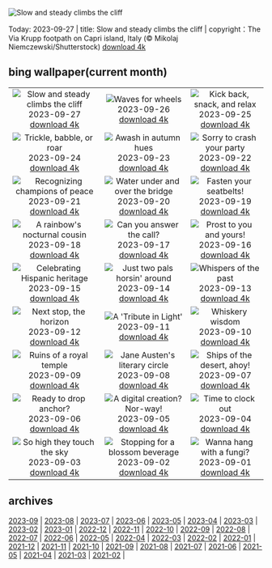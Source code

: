 ![Slow and steady climbs the cliff](https://cn.bing.com/th?id=OHR.CapriKrupp_EN-US2044781395_UHD.jpg&w=1000)

Today: 2023-09-27 | title: Slow and steady climbs the cliff | copyright：The Via Krupp footpath on Capri island, Italy (© Mikolaj Niemczewski/Shutterstock) [download 4k](https://cn.bing.com/th?id=OHR.CapriKrupp_EN-US2044781395_UHD.jpg)

## bing wallpaper(current month)

|  |  |  |
| :----: | :----: | :----: |
| ![Slow and steady climbs the cliff](https://cn.bing.com/th?id=OHR.CapriKrupp_EN-US2044781395_UHD.jpg&pid=hp&w=384&h=216&rs=1&c=4) <br/>2023-09-27 [download 4k](https://cn.bing.com/th?id=OHR.CapriKrupp_EN-US2044781395_UHD.jpg)| ![Waves for wheels](https://cn.bing.com/th?id=OHR.VeniceSkatePark_EN-US1972530060_UHD.jpg&pid=hp&w=384&h=216&rs=1&c=4) <br/>2023-09-26 [download 4k](https://cn.bing.com/th?id=OHR.VeniceSkatePark_EN-US1972530060_UHD.jpg)| ![Kick back, snack, and relax](https://cn.bing.com/th?id=OHR.GlacierBayOtter_EN-US1818492105_UHD.jpg&pid=hp&w=384&h=216&rs=1&c=4) <br/>2023-09-25 [download 4k](https://cn.bing.com/th?id=OHR.GlacierBayOtter_EN-US1818492105_UHD.jpg)|
| ![Trickle, babble, or roar](https://cn.bing.com/th?id=OHR.FraserRiverBC_EN-US1696932265_UHD.jpg&pid=hp&w=384&h=216&rs=1&c=4) <br/>2023-09-24 [download 4k](https://cn.bing.com/th?id=OHR.FraserRiverBC_EN-US1696932265_UHD.jpg)| ![Awash in autumn hues](https://cn.bing.com/th?id=OHR.CottonwoodCanyon_EN-US1573845041_UHD.jpg&pid=hp&w=384&h=216&rs=1&c=4) <br/>2023-09-23 [download 4k](https://cn.bing.com/th?id=OHR.CottonwoodCanyon_EN-US1573845041_UHD.jpg)| ![Sorry to crash your party](https://cn.bing.com/th?id=OHR.ShamwariRhino_EN-US1414731584_UHD.jpg&pid=hp&w=384&h=216&rs=1&c=4) <br/>2023-09-22 [download 4k](https://cn.bing.com/th?id=OHR.ShamwariRhino_EN-US1414731584_UHD.jpg)|
| ![Recognizing champions of peace](https://cn.bing.com/th?id=OHR.NobelNorway_EN-US3740897457_UHD.jpg&pid=hp&w=384&h=216&rs=1&c=4) <br/>2023-09-21 [download 4k](https://cn.bing.com/th?id=OHR.NobelNorway_EN-US3740897457_UHD.jpg)| ![Water under and over the bridge](https://cn.bing.com/th?id=OHR.ArkadiaPark_EN-US3604031201_UHD.jpg&pid=hp&w=384&h=216&rs=1&c=4) <br/>2023-09-20 [download 4k](https://cn.bing.com/th?id=OHR.ArkadiaPark_EN-US3604031201_UHD.jpg)| ![Fasten your seatbelts!](https://cn.bing.com/th?id=OHR.SplugenPass_EN-US5807017383_UHD.jpg&pid=hp&w=384&h=216&rs=1&c=4) <br/>2023-09-19 [download 4k](https://cn.bing.com/th?id=OHR.SplugenPass_EN-US5807017383_UHD.jpg)|
| ![A rainbow's nocturnal cousin](https://cn.bing.com/th?id=OHR.MilkyWayPortugal_EN-US3289730564_UHD.jpg&pid=hp&w=384&h=216&rs=1&c=4) <br/>2023-09-18 [download 4k](https://cn.bing.com/th?id=OHR.MilkyWayPortugal_EN-US3289730564_UHD.jpg)| ![Can you answer the call?](https://cn.bing.com/th?id=OHR.CubanTody_EN-US3083797062_UHD.jpg&pid=hp&w=384&h=216&rs=1&c=4) <br/>2023-09-17 [download 4k](https://cn.bing.com/th?id=OHR.CubanTody_EN-US3083797062_UHD.jpg)| ![Prost to you and yours!](https://cn.bing.com/th?id=OHR.OktoberfestWorkers_EN-US5478786117_UHD.jpg&pid=hp&w=384&h=216&rs=1&c=4) <br/>2023-09-16 [download 4k](https://cn.bing.com/th?id=OHR.OktoberfestWorkers_EN-US5478786117_UHD.jpg)|
| ![Celebrating Hispanic heritage](https://cn.bing.com/th?id=OHR.MissionRuins_EN-US2486545022_UHD.jpg&pid=hp&w=384&h=216&rs=1&c=4) <br/>2023-09-15 [download 4k](https://cn.bing.com/th?id=OHR.MissionRuins_EN-US2486545022_UHD.jpg)| ![Just two pals horsin' around](https://cn.bing.com/th?id=OHR.MongoliaHorses_EN-US2400199558_UHD.jpg&pid=hp&w=384&h=216&rs=1&c=4) <br/>2023-09-14 [download 4k](https://cn.bing.com/th?id=OHR.MongoliaHorses_EN-US2400199558_UHD.jpg)| ![Whispers of the past](https://cn.bing.com/th?id=OHR.HemakutaHill_EN-US2233323383_UHD.jpg&pid=hp&w=384&h=216&rs=1&c=4) <br/>2023-09-13 [download 4k](https://cn.bing.com/th?id=OHR.HemakutaHill_EN-US2233323383_UHD.jpg)|
| ![Next stop, the horizon](https://cn.bing.com/th?id=OHR.NorthSeaStairs_EN-US2097672090_UHD.jpg&pid=hp&w=384&h=216&rs=1&c=4) <br/>2023-09-12 [download 4k](https://cn.bing.com/th?id=OHR.NorthSeaStairs_EN-US2097672090_UHD.jpg)| ![A 'Tribute in Light'](https://cn.bing.com/th?id=OHR.BridgeMemorial_EN-US1953692613_UHD.jpg&pid=hp&w=384&h=216&rs=1&c=4) <br/>2023-09-11 [download 4k](https://cn.bing.com/th?id=OHR.BridgeMemorial_EN-US1953692613_UHD.jpg)| ![Whiskery wisdom](https://cn.bing.com/th?id=OHR.WalrusSvalbard_EN-US1836032120_UHD.jpg&pid=hp&w=384&h=216&rs=1&c=4) <br/>2023-09-10 [download 4k](https://cn.bing.com/th?id=OHR.WalrusSvalbard_EN-US1836032120_UHD.jpg)|
| ![Ruins of a royal temple](https://cn.bing.com/th?id=OHR.AyutthayaTemple_EN-US1726415748_UHD.jpg&pid=hp&w=384&h=216&rs=1&c=4) <br/>2023-09-09 [download 4k](https://cn.bing.com/th?id=OHR.AyutthayaTemple_EN-US1726415748_UHD.jpg)| ![Jane Austen's literary circle](https://cn.bing.com/th?id=OHR.BathCircus_EN-US1560951776_UHD.jpg&pid=hp&w=384&h=216&rs=1&c=4) <br/>2023-09-08 [download 4k](https://cn.bing.com/th?id=OHR.BathCircus_EN-US1560951776_UHD.jpg)| ![Ships of the desert, ahoy!](https://cn.bing.com/th?id=OHR.CamelsAbove_EN-US3904666620_UHD.jpg&pid=hp&w=384&h=216&rs=1&c=4) <br/>2023-09-07 [download 4k](https://cn.bing.com/th?id=OHR.CamelsAbove_EN-US3904666620_UHD.jpg)|
| ![Ready to drop anchor?](https://cn.bing.com/th?id=OHR.CreteHarbor_EN-US3759550362_UHD.jpg&pid=hp&w=384&h=216&rs=1&c=4) <br/>2023-09-06 [download 4k](https://cn.bing.com/th?id=OHR.CreteHarbor_EN-US3759550362_UHD.jpg)| ![A digital creation? Nor-way!](https://cn.bing.com/th?id=OHR.MountSegla_EN-US3570750349_UHD.jpg&pid=hp&w=384&h=216&rs=1&c=4) <br/>2023-09-05 [download 4k](https://cn.bing.com/th?id=OHR.MountSegla_EN-US3570750349_UHD.jpg)| ![Time to clock out](https://cn.bing.com/th?id=OHR.LaborDayWorkers_EN-US3448430770_UHD.jpg&pid=hp&w=384&h=216&rs=1&c=4) <br/>2023-09-04 [download 4k](https://cn.bing.com/th?id=OHR.LaborDayWorkers_EN-US3448430770_UHD.jpg)|
| ![So high they touch the sky](https://cn.bing.com/th?id=OHR.ManhattanAerial_EN-US3290111355_UHD.jpg&pid=hp&w=384&h=216&rs=1&c=4) <br/>2023-09-03 [download 4k](https://cn.bing.com/th?id=OHR.ManhattanAerial_EN-US3290111355_UHD.jpg)| ![Stopping for a blossom beverage](https://cn.bing.com/th?id=OHR.TinyHummer_EN-US3171586787_UHD.jpg&pid=hp&w=384&h=216&rs=1&c=4) <br/>2023-09-02 [download 4k](https://cn.bing.com/th?id=OHR.TinyHummer_EN-US3171586787_UHD.jpg)| ![Wanna hang with a fungi?](https://cn.bing.com/th?id=OHR.TurkeyTailMush_EN-US2958542405_UHD.jpg&pid=hp&w=384&h=216&rs=1&c=4) <br/>2023-09-01 [download 4k](https://cn.bing.com/th?id=OHR.TurkeyTailMush_EN-US2958542405_UHD.jpg)|

## archives

[2023-09](./archives/2023-09.md) | [2023-08](./archives/2023-08.md) | [2023-07](./archives/2023-07.md) | [2023-06](./archives/2023-06.md) | [2023-05](./archives/2023-05.md) | [2023-04](./archives/2023-04.md) | [2023-03](./archives/2023-03.md) | [2023-02](./archives/2023-02.md) |
[2023-01](./archives/2023-01.md) | [2022-12](./archives/2022-12.md) | [2022-11](./archives/2022-11.md) | [2022-10](./archives/2022-10.md) | [2022-09](./archives/2022-09.md) | [2022-08](./archives/2022-08.md) | [2022-07](./archives/2022-07.md) | [2022-06](./archives/2022-06.md) |
[2022-05](./archives/2022-05.md) | [2022-04](./archives/2022-04.md) | [2022-03](./archives/2022-03.md) | [2022-02](./archives/2022-02.md) | [2022-01](./archives/2022-01.md) | [2021-12](./archives/2021-12.md) | [2021-11](./archives/2021-11.md) | [2021-10](./archives/2021-10.md) |
[2021-09](./archives/2021-09.md) | [2021-08](./archives/2021-08.md) | [2021-07](./archives/2021-07.md) | [2021-06](./archives/2021-06.md) | [2021-05](./archives/2021-05.md) | [2021-04](./archives/2021-04.md) | [2021-03](./archives/2021-03.md) | [2021-02](./archives/2021-02.md) |

